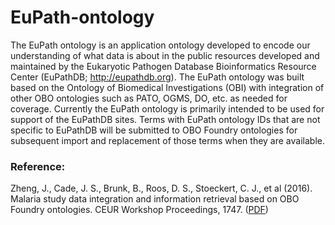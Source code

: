 # EuPath-ontology

The EuPath ontology is an application ontology developed to encode our understanding of what data is about in the public resources developed and maintained by the Eukaryotic Pathogen Database Bioinformatics Resource Center (EuPathDB; http://eupathdb.org). The EuPath ontology was built based on the Ontology of Biomedical Investigations (OBI) with integration of other OBO ontologies such as PATO, OGMS, DO, etc. as needed for coverage. Currently the EuPath ontology is primarily intended to be used for support of the EuPathDB sites. Terms with EuPath ontology IDs that are not specific to EuPathDB will be submitted to OBO Foundry ontologies for subsequent import and replacement of those terms when they are available.

### Reference:

Zheng, J., Cade, J. S., Brunk, B., Roos, D. S., Stoeckert, C. J., et al (2016). Malaria study data integration and information retrieval based on OBO Foundry ontologies. CEUR Workshop Proceedings, 1747. ([PDF](https://pdfs.semanticscholar.org/888e/a51dbb138122d39c42f863f2a1ada7976db4.pdf))
